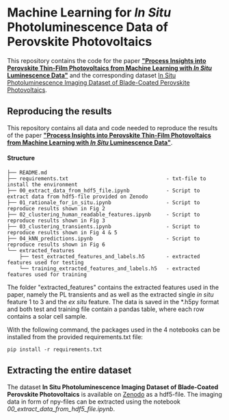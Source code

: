 # Machine Learning for *In Situ* Photoluminescence Data of Perovskite Photovoltaics


This repository contains the code for the paper **["Process Insights into Perovskite Thin-Film Photovoltaics from Machine Learning with *In Situ* Luminescence Data"](https://doi.org/10.1002/solr.202201114)** and the corresponding dataset [In Situ Photoluminescence Imaging Dataset of Blade-Coated Perovskite Photovoltaics](https://doi.org/10.5281/zenodo.7503391).

## Reproducing the results

This repository contains all data and code needed to reproduce the results of the paper **["Process Insights into Perovskite Thin-Film Photovoltaics from Machine Learning with *In Situ* Luminescence Data"](https://doi.org/10.1002/solr.202201114)**.   

#### Structure
```
├── README.md                                                           
├── requirements.txt                                - txt-file to install the environment
├── 00_extract_data_from_hdf5_file.ipynb            - Script to extract data from hdf5-file provided on Zenodo
├── 01_rationale_for_in_situ.ipynb                  - Script to reproduce results shown in Fig 2
├── 02_clustering_human_readable_features.ipynb     - Script to reproduce results shown in Fig 3
├── 03_clustering_transients.ipynb                  - Script to reproduce results shown in Fig 4 & 5
├── 04_kNN_predictions.ipynb                        - Script to reproduce results shown in Fig 6
└── extracted_features
    ├── test_extracted_features_and_labels.h5	    - extracted features used for testing
    └── training_extracted_features_and_labels.h5   - extracted features used for training                    

```
The folder "extracted_features" contains the extracted features used in the paper, namely the PL transients and as well as the extracted single *in situ* feature 1 to 3 and the *ex situ* feature. The data is saved in the *.h5py format and both test and training file contain a pandas table, where each row contains a solar cell sample. 


With the following command, the packages used in the 4 notebooks can be installed from the provided requirements.txt file:

`
pip install -r requirements.txt
`

## Extracting the entire dataset 

The dataset **In Situ Photoluminescence Imaging Dataset of Blade-Coated Perovskite Photovoltaics** is available on [Zenodo](https://doi.org/10.5281/zenodo.7503391) as a hdf5-file. The imaging data in form of npy-files can be extracted using the notebook *00_extract_data_from_hdf5_file.ipynb*.





